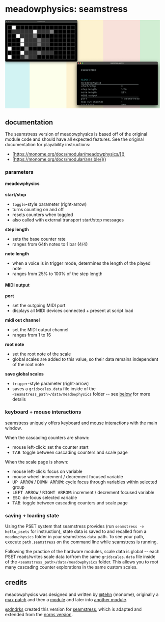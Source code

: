 # meadowphysics: seamstress

![](images/mp.png)

## documentation

The seamstress version of meadowphysics is based off of the original module code and should have all expected features. See the original documentation for playability instructions:

- [https://monome.org/docs/modular/meadowphysics/]()  
- [https://monome.org/docs/modular/ansible/]()

### parameters

#### meadowphysics

**start/stop**

- `toggle`-style parameter (right-arrow)
- turns counting on and off
- resets counters when toggled
- also called with external transport start/stop messages

**step length**

- sets the base counter rate
- ranges from 64th notes to 1 bar (4/4)

**note length**

- when a voice is in trigger mode, determines the length of the played note
- ranges from 25% to 100% of the step length

#### MIDI output

**port**

- set the outgoing MIDI port
- displays all MIDI devices connected + present at script load

**midi out channel**

- set the MIDI output channel
- ranges from 1 to 16

**root note**

- set the root note of the scale
- global scales are added _to_ this value, so their data remains independent of the root note

**save global scales**

- `trigger`-style parameter (right-arrow)
- saves a `gridscales.data` file inside of the `<seamstress_path>/data/meadowphysics` folder -- see [below](#saving--loading) for more details

### keyboard + mouse interactions

seamstress uniquely offers keyboard and mouse interactions with the main window.

When the cascading counters are shown:

- mouse left-click: set the counter start
- <kbd>TAB</kbd>: toggle between cascading counters and scale page

When the scale page is shown:

- mouse left-click: focus on variable
- mouse wheel: increment / decrement focused variable
- <kbd>UP ARROW</kbd> / <kbd>DOWN ARROW</kbd>: cycle focus through variables within selected group
- <kbd>LEFT ARROW</kbd> / <kbd>RIGHT ARROW</kbd>: increment / decrement focused variable
- <kbd>ESC</kbd>: de-focus selected variable
- <kbd>TAB</kbd>: toggle between cascading counters and scale page

### saving + loading state

Using the PSET system that seamstress provides (run `seamstress -e hello_psets` for instruction), state data is saved to and recalled from a `meadowphysics` folder in your seamstress `data` path. To see your path, execute `path.seamstress` on the command line while seamstress is running.

Following the practice of the hardware modules, scale data is global -- each PSET reads/writes scale data to/from the same `gridscales.data` file inside of the `<seamstress_path>/data/meadowphysics` folder. This allows you to root many cascading counter explorations in the same custom scales.

## credits

meadowphysics was designed and written by [@tehn](https://github.com/tehn) (monome), originally a [max patch](https://github.com/monome/monome-max-package/blob/main/javascript/mp.js) and then a [module](https://github.com/monome/meadowphysics) and later into [another module](https://github.com/monome/ansible).

[@dndrks](https://github.com/dndrks) created this version for [seamstress](https://github.com/ryleelyman/seamstress), which is adapted and extended from the [norns version](https://github.com/alpha-cactus/meadowphysics).
